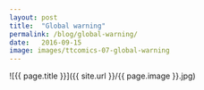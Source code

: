 ```yaml
---
layout: post
title:  "Global warning"
permalink: /blog/global-warning/
date:   2016-09-15
image: images/ttcomics-07-global-warning
---
```

![{{ page.title }}]({{ site.url }}/{{ page.image }}.jpg)
